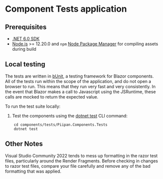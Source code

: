 # Component Tests application

## Prerequisites
- [.NET 6.0 SDK](https://dotnet.microsoft.com/download)
- [Node.js](https://nodejs.org/en/) >= 12.20.0 and `npm` [Node Package Manager](https://docs.npmjs.com/downloading-and-installing-node-js-and-npm) for compiling assets during build

## Local testing
The tests are written in [bUnit](https://bunit.dev/), a testing framework for Blazor components. All of the tests run within the scope of the application, and do not open a browser to run. This means that they run very fast and very consistently. In the event that Blazor makes a call to Javascript using the JSRuntime, these calls are mocked to return the expected value.

To run the test suite locally:
1. Test the components using the [dotnet test](https://docs.microsoft.com/en-us/dotnet/core/tools/dotnet-test) CLI command:
```
    cd components/tests/Piipan.Components.Tests
    dotnet test
```

## Other Notes
Visual Studio Community 2022 tends to mess up formatting in the razor test files, particularly around the Render Fragments. Before checking in changes to razor test files, compare your file carefully and remove any of the bad formatting that was applied.